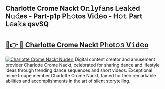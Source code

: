 ## Charlotte Crome Nackt O𝚗𝚕yf𝚊ns L𝚎a𝚔ed N𝚞𝚍es - Part-p1p P𝚑𝚘tos Vi𝚍𝚎o - H𝚘𝚝 Part L𝚎a𝚔s qsvSQ

# <h2><a href="http://kf5y8w.oniu.top/?m=Charlotte+Crome+Nackt">🔗👉 🔴 Charlotte Crome Nackt P𝚑ot𝚘𝚜 V𝚒d𝚎o</a></h2>

[![Charlotte Crome Nackt Nu𝚍e𝚜](https://i.imgur.com/0qMVB7G.gif)](http://kf5y8w.oniu.top/?m=Charlotte+Crome+Nackt)
Digital content creator and amusement provider Charlotte Crome Nackt, celebrated for sharing dance and lifestyle ideas through trending dance sequences and short videos. Exceptional mime troupe member Charlotte Crome Nackt, famed for their remarkable abilities and accomplishments in the art of silent storytelling.  

